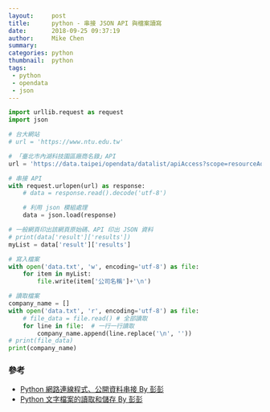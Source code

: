 ```yaml
---
layout:     post
title:      python - 串接 JSON API 與檔案讀寫
date:       2018-09-25 09:37:19
author:     Mike Chen
summary:    
categories: python
thumbnail:  python
tags:
 - python
 - opendata
 - json
---
```


```python
import urllib.request as request
import json

# 台大網站
# url = 'https://www.ntu.edu.tw'

# 「臺北市內湖科技園區廠商名錄」API
url = 'https://data.taipei/opendata/datalist/apiAccess?scope=resourceAquire&rid=296acfa2-5d93-4706-ad58-e83cc951863c'

# 串接 API
with request.urlopen(url) as response:
    # data = response.read().decode('utf-8')

    # 利用 json 模組處理
    data = json.load(response)

# 一般網頁印出該網頁原始碼、API 印出 JSON 資料
# print(data['result']['results'])
myList = data['result']['results']

# 寫入檔案
with open('data.txt', 'w', encoding='utf-8') as file:
    for item in myList:
        file.write(item['公司名稱']+'\n')

# 讀取檔案
company_name = []
with open('data.txt', 'r', encoding='utf-8') as file:
    # file_data = file.read() # 全部讀取
    for line in file:  # 一行一行讀取
        company_name.append(line.replace('\n', ''))
# print(file_data)
print(company_name)

```


### 參考
* [Python 網路連線程式、公開資料串接 By 彭彭](https://www.youtube.com/watch?v=sUzR3QVBKIo&list=PL-g0fdC5RMboYEyt6QS2iLb_1m7QcgfHk&index=15)
* [Python 文字檔案的讀取和儲存 By 彭彭](https://www.youtube.com/watch?v=C4OkV6DrVRs&list=PL-g0fdC5RMboYEyt6QS2iLb_1m7QcgfHk&index=13)